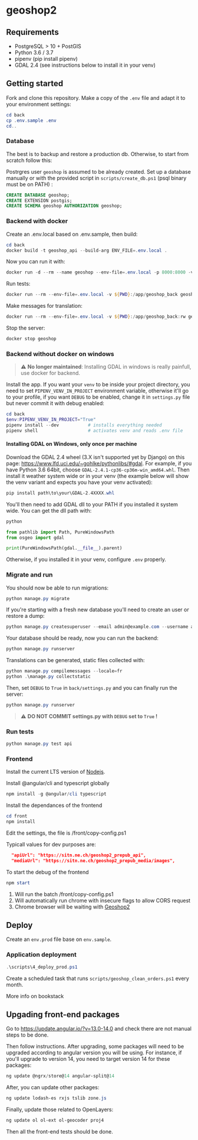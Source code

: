 # geoshop2

## Requirements

* PostgreSQL > 10 + PostGIS
* Python 3.6 / 3.7
* pipenv (pip install pipenv)
* GDAL 2.4 (see instructions below to install it in your venv)

## Getting started


Fork and clone this repository. Make a copy of the `.env` file and adapt it to your environment settings:

```powershell
cd back
cp .env.sample .env
cd..
```

### Database

The best is to backup and restore a production db. Otherwise, to start from scratch follow this:

Postrgres user `geoshop` is assumed to be already created. Set up a database manually or with the provided script in `scripts/create_db.ps1` (psql binary must be on PATH) :

```sql
CREATE DATABASE geoshop;
CREATE EXTENSION postgis;
CREATE SCHEMA geoshop AUTHORIZATION geoshop;
```

### Backend with docker

Create an .env.local based on .env.sample, then build:

```powershell
cd back
docker build -t geoshop_api --build-arg ENV_FILE=.env.local .
```

Now you can run it with:

```powershell
docker run -d --rm --name geoshop --env-file=.env.local -p 8000:8000 -v ${PWD}:/app/geoshop_back geoshop_api gunicorn --reload wsgi -b :8000
```

Run tests:

```powershell
docker run --rm --env-file=.env.local -v ${PWD}:/app/geoshop_back geoshop_api python manage.py test api
```

Make messages for translation:

```powershell
docker run --rm --env-file=.env.local -v ${PWD}:/app/geoshop_back:rw geoshop_api python manage.py makemessages -l fr
```

Stop the server:
```powershell
docker stop geoshop
```

### Backend without docker on windows

> :warning: **No longer maintained**: Installing GDAL in windows is really painfull, use docker for backend.

Install the app. If you want your `venv` to be inside your project directory, you need to set `PIPENV_VENV_IN_PROJECT` environment variable, otherwise it'll go to your profile, if you want `DEBUG` to be enabled, change it in `settings.py` file but never commit it with debug enabled:

```powershell
cd back
$env:PIPENV_VENV_IN_PROJECT="True"
pipenv install --dev           # installs everything needed
pipenv shell                   # activates venv and reads .env file
```

#### Installing GDAL on Windows, only once per machine
Download the GDAL 2.4 wheel (3.X isn't supported yet by Django) on this page: https://www.lfd.uci.edu/~gohlke/pythonlibs/#gdal. For example, if you have Python 3.6 64bit, choose `GDAL‑2.4.1‑cp36‑cp36m‑win_amd64.whl`.
Then install it weather system wide or in your venv (the example below will show the venv variant and expects you have your venv activated):

```powershell
pip install path\to\your\GDAL-2.4XXXX.whl
```

You'll then need to add GDAL dll to your PATH if you installed it system wide. You can get the dll path with:

```python
python

from pathlib import Path, PureWindowsPath
from osgeo import gdal

print(PureWindowsPath(gdal.__file__).parent)
```

Otherwise, if you installed it in your venv, configure `.env` properly.

### Migrate and run

You should now be able to run migrations:

```powershell
python manage.py migrate
```

If you're starting with a fresh new database you'll need to create an user or restore a dump:

```powershell
python manage.py createsuperuser --email admin@example.com --username admin
```

Your database should be ready, now you can run the backend:

```powershell
python manage.py runserver
```

Translations can be generated, static files collected with:

```powershell
python manage.py compilemessages --locale=fr
python .\manage.py collectstatic
```

Then, set `DEBUG` to `True` in `back/settings.py` and you can finally run the server:

```powershell
python manage.py runserver
```

> :warning: **DO NOT COMMIT settings.py with `DEBUG` set to `True` !**

### Run tests

```powershell
python manage.py test api
```

### Frontend

Install the current LTS version of [Nodejs](https://nodejs.org/en/).

Install @angular/cli and typescript globally

```powershell
npm install -g @angular/cli typescript
```

Install the dependances of the frontend

```powershell
cd front
npm install
```

Edit the settings, the file is /front/copy-config.ps1

Typicall values for dev purposes are:

```json
  "apiUrl": "https://sitn.ne.ch/geoshop2_prepub_api",
  "mediaUrl": "https://sitn.ne.ch/geoshop2_prepub_media/images",
```

To start the debug of the frontend

```powershell
npm start
```

1. Will run the batch /front/copy-config.ps1
2. Will automatically run chrome with insecure flags to allow CORS request
3. Chrome browser will be waiting with [Geoshop2](http://localhost:4200)

## Deploy

Create an `env.prod` file base on `env.sample`.

### Application deployment

```powershell
.\scripts\4_deploy_prod.ps1
```

Create a scheduled task that runs `scripts/geoshop_clean_orders.ps1` every month.

More info on bookstack


## Upgading front-end packages

Go to https://update.angular.io/?v=13.0-14.0 and check there are not manual steps to be done.

Then follow instructions. After upgrading, some packages will need to be upgraded according to angular version
you will be using. For instance, if you'll upgrade to version 14, you need to target version 14 for these packages:

```powershell
ng update @ngrx/store@14 angular-split@14
```

After, you can update other packages:

```powershell
ng update lodash-es rxjs tslib zone.js
```

Finally, update those related to OpenLayers:

```powershell
ng update ol ol-ext ol-geocoder proj4
```

Then all the front-end tests should be done.
